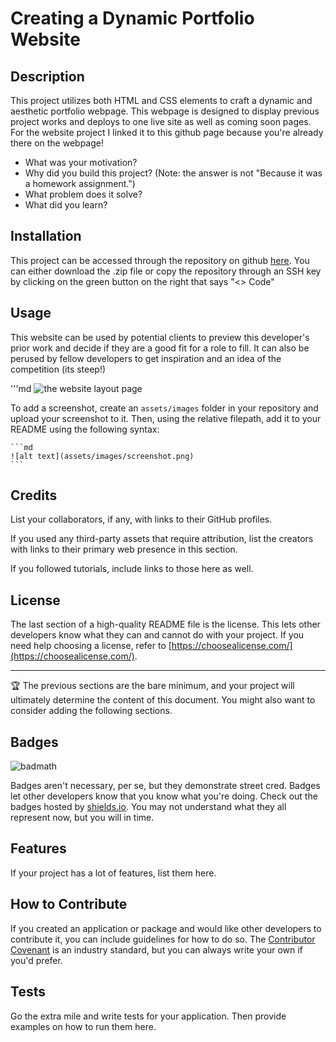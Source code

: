 # Creating a Dynamic Portfolio Website

## Description

This project utilizes both HTML and CSS elements to craft a dynamic and aesthetic portfolio webpage. This webpage is designed to display previous project works and deploys to one live site as well as coming soon pages. For the website project I linked it to this github page because you're already there on the webpage! 

- What was your motivation?
- Why did you build this project? (Note: the answer is not "Because it was a homework assignment.")
- What problem does it solve?
- What did you learn?

## Installation

This project can be accessed through the repository on github <a href="https://github.com/octo-xz/create-portfolio-challenge-2">here</a>. You can either download the .zip file or copy the repository through an SSH key by clicking on the green button on the right that says "<> Code"

## Usage

This website can be used by potential clients to preview this developer's prior work and decide if they are a good fit for a role to fill. It can also be perused by fellow developers to get inspiration and an idea of the competition (its steep!)

'''md
![the website layout page]()

To add a screenshot, create an `assets/images` folder in your repository and upload your screenshot to it. Then, using the relative filepath, add it to your README using the following syntax:

    ```md
    ![alt text](assets/images/screenshot.png)
    ```

## Credits

List your collaborators, if any, with links to their GitHub profiles.

If you used any third-party assets that require attribution, list the creators with links to their primary web presence in this section.

If you followed tutorials, include links to those here as well.

## License

The last section of a high-quality README file is the license. This lets other developers know what they can and cannot do with your project. If you need help choosing a license, refer to [https://choosealicense.com/](https://choosealicense.com/).

---

🏆 The previous sections are the bare minimum, and your project will ultimately determine the content of this document. You might also want to consider adding the following sections.

## Badges

![badmath](https://img.shields.io/github/languages/top/lernantino/badmath)

Badges aren't necessary, per se, but they demonstrate street cred. Badges let other developers know that you know what you're doing. Check out the badges hosted by [shields.io](https://shields.io/). You may not understand what they all represent now, but you will in time.

## Features

If your project has a lot of features, list them here.

## How to Contribute

If you created an application or package and would like other developers to contribute it, you can include guidelines for how to do so. The [Contributor Covenant](https://www.contributor-covenant.org/) is an industry standard, but you can always write your own if you'd prefer.

## Tests

Go the extra mile and write tests for your application. Then provide examples on how to run them here.
